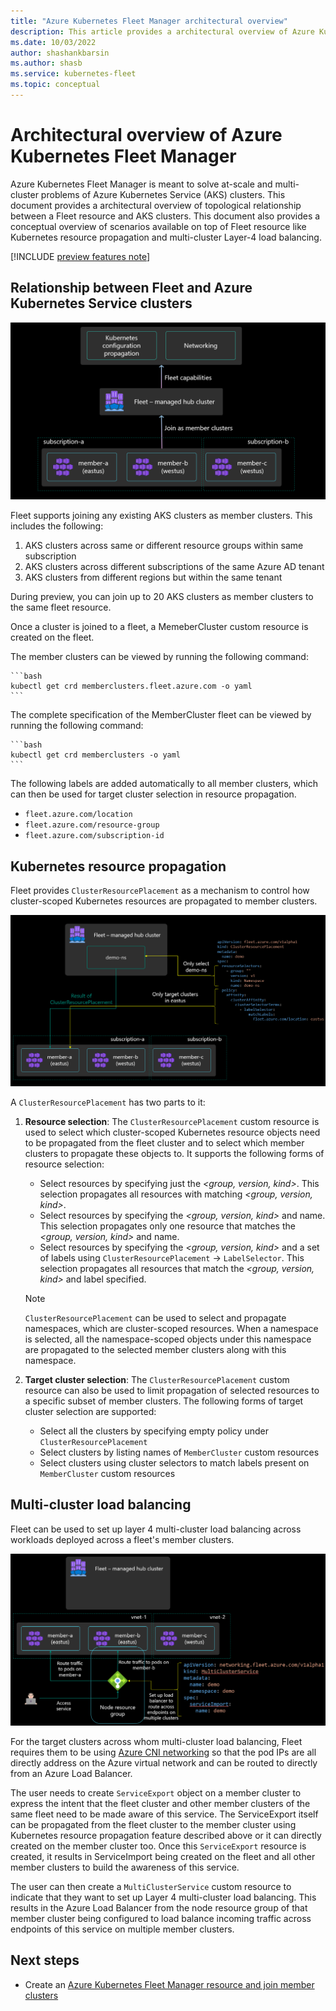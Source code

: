 ```yaml
---
title: "Azure Kubernetes Fleet Manager architectural overview"
description: This article provides a architectural overview of Azure Kubernetes Fleet Manager
ms.date: 10/03/2022
author: shashankbarsin
ms.author: shasb
ms.service: kubernetes-fleet
ms.topic: conceptual
---
```


# Architectural overview of Azure Kubernetes Fleet Manager

Azure Kubernetes Fleet Manager is meant to solve at-scale and multi-cluster problems of Azure Kubernetes Service (AKS) clusters. This document provides a architectural overview of topological relationship between a Fleet resource and AKS clusters. This document also provides a conceptual overview of scenarios available on top of Fleet resource like Kubernetes resource propagation and multi-cluster Layer-4 load balancing.

[!INCLUDE [preview features note](./includes/preview/preview-callout.md)]

## Relationship between Fleet and Azure Kubernetes Service clusters

[ ![Relationship between Fleet and AKS](./media/conceptual-fleet-aks-relationship.png) ](./media/conceptual-fleet-aks-relationship.png#lightbox)

Fleet supports joining any existing AKS clusters as member clusters. This includes the following:

1. AKS clusters across same or different resource groups within same subscription
1. AKS clusters across different subscriptions of the same Azure AD tenant
1. AKS clusters from different regions but within the same tenant

During preview, you can join up to 20 AKS clusters as member clusters to the same fleet resource.

Once a cluster is joined to a fleet, a MemeberCluster custom resource is created on the fleet.

The member clusters can be viewed by running the following command:

    ```bash
    kubectl get crd memberclusters.fleet.azure.com -o yaml
    ```

The complete specification of the MemberCluster fleet can be viewed by running the following command:

    ```bash
    kubectl get crd memberclusters -o yaml
    ```

The following labels are added automatically to all member clusters, which can then be used for target cluster selection in resource propagation.

* `fleet.azure.com/location`
* `fleet.azure.com/resource-group`
* `fleet.azure.com/subscription-id`

## Kubernetes resource propagation

Fleet provides `ClusterResourcePlacement` as a mechanism to control how cluster-scoped Kubernetes resources are propagated to member clusters. 

[ ![Kubernetes resource propgation to member clusters](./media/conceptual-resource-propagation.png) ](./media/conceptual-resource-propagation.png#lightbox)

A `ClusterResourcePlacement` has two parts to it:

1. **Resource selection**: The `ClusterResourcePlacement` custom resource is used to select which cluster-scoped Kubernetes resource objects need to be propagated from the fleet cluster and to select which member clusters to propagate these objects to. It supports the following forms of resource selection:
    * Select resources by specifying just the *<group, version, kind>*. This selection propagates all resources with matching *<group, version, kind>*.
    * Select resources by specifying the *<group, version, kind>* and name. This selection propagates only one resource that matches the *<group, version, kind>* and name.
    * Select resources by specifying the *<group, version, kind>* and a set of labels using `ClusterResourcePlacement` -> `LabelSelector`. This selection propagates all resources that match the *<group, version, kind>* and label specified.
    
    > [!NOTE]
    > `ClusterResourcePlacement` can be used to select and propagate namespaces, which are cluster-scoped resources. When a namespace is selected, all the namespace-scoped objects under this namespace are propagated to the selected member clusters along with this namespace. 

1. **Target cluster selection**: The `ClusterResourcePlacement` custom resource can also be used to limit propagation of selected resources to a specific subset of member clusters. The following forms of target cluster selection are supported:

    * Select all the clusters by specifying empty policy under `ClusterResourcePlacement`
    * Select clusters by listing names of `MemberCluster` custom resources
    * Select clusters using cluster selectors to match labels present on `MemberCluster` custom resources

## Multi-cluster load balancing

Fleet can be used to set up layer 4 multi-cluster load balancing across workloads deployed across a fleet's member clusters.

[ ![Multi-cluster load balancing](./media/conceptual-load-balancing.png) ](./media/conceptual-load-balancing.png#lightbox)

For the target clusters across whom multi-cluster load balancing, Fleet requires them to be using [Azure CNI networking](../aks/configure-azure-cni.md) so that the pod IPs are all directly address on the Azure virtual network and can be routed to directly from an Azure Load Balancer.

The user needs to create `ServiceExport` object on a member cluster to express the intent that the fleet cluster and other member clusters of the same fleet need to be made aware of this service. The ServiceExport itself can be propagated from the fleet cluster to the member cluster using Kubernetes resource propagation feature described above or it can directly created on the member cluster too. Once this `ServiceExport` resource is created, it results in ServiceImport being created on the fleet and all other member clusters to build the awareness of this service. 

The user can then create a `MultiClusterService` custom resource to indicate that they want to set up Layer 4 multi-cluster load balancing. This results in the Azure Load Balancer from the node resource group of that member cluster being configured to load balance incoming traffic across endpoints of this service on multiple member clusters.

## Next steps

* Create an [Azure Kubernetes Fleet Manager resource and join member clusters](./quickstart-create-fleet-and-members.md)

